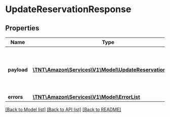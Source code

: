 # UpdateReservationResponse

## Properties
Name | Type | Description | Notes
------------ | ------------- | ------------- | -------------
**payload** | [**\TNT\Amazon\Services\V1\Model\UpdateReservationRecord**](UpdateReservationRecord.md) | &#x60;UpdateReservationRecord&#x60; contains only the new &#x60;reservationId&#x60; if the operation was successful. Otherwise it will contain the reservation entity with warnings/errors. | [optional] 
**errors** | [**\TNT\Amazon\Services\V1\Model\ErrorList**](ErrorList.md) | Errors encountered, if any. | [optional] 

[[Back to Model list]](../README.md#documentation-for-models) [[Back to API list]](../README.md#documentation-for-api-endpoints) [[Back to README]](../README.md)


